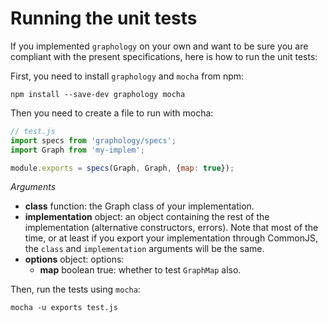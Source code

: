 # Running the unit tests

If you implemented `graphology` on your own and want to be sure you are compliant with the present specifications, here is how to run the unit tests:

First, you need to install `graphology` and `mocha` from npm:

```
npm install --save-dev graphology mocha
```

Then you need to create a file to run with mocha:

```js
// test.js
import specs from 'graphology/specs';
import Graph from 'my-implem';

module.exports = specs(Graph, Graph, {map: true});
```

*Arguments*

* **class** <span class="code">function</span>: the Graph class of your implementation.
* **implementation** <span class="code">object</span>: an object containing the rest of the implementation (alternative constructors, errors). Note that most of the time, or at least if you export your implementation through CommonJS, the `class` and `implementation` arguments will be the same.
* **options** <span class="code">object</span>: options:
  * **map** <span class="code">boolean</span> <span class="default">true</span>: whether to test `GraphMap` also.

Then, run the tests using `mocha`:

```
mocha -u exports test.js
```
